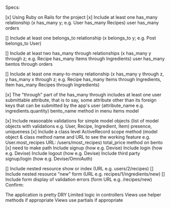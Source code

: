 Specs:

 [x] Using Ruby on Rails for the project
 [x] Include at least one has_many relationship (x has_many y; e.g. User has_many Recipes)
 user has_many orders

 [] Include at least one belongs_to relationship (x belongs_to y; e.g. Post belongs_to User)

 [] Include at least two has_many through relationships (x has_many y through z; e.g. Recipe has_many Items through Ingredients)
 user has_many bentos through orders

 [] Include at least one many-to-many relationship (x has_many y through z, y has_many x through z; e.g. Recipe has_many Items through Ingredients, Item has_many Recipes through Ingredients)

 [x] The "through" part of the has_many through includes at least one user submittable attribute, that is to say, some attribute other than its foreign keys that can be submitted by the app's user (attribute_name e.g. ingredients.quantity)
 bento_name method in menu items model

 [x] Include reasonable validations for simple model objects (list of model objects with validations e.g. User, Recipe, Ingredient, Item)
 presence, uniqueness
 [x] Include a class level ActiveRecord scope method (model object & class method name and URL to see the working feature e.g. User.most_recipes URL: /users/most_recipes)
 total_price method on bento
 [x] need to make path
 Include signup (how e.g. Devise)
 Include login (how e.g. Devise)
 Include logout (how e.g. Devise)
 Include third party signup/login (how e.g. Devise/OmniAuth)

 [] Include nested resource show or index (URL e.g. users/2/recipes)
 [] Include nested resource "new" form (URL e.g. recipes/1/ingredients/new)
 [] Include form display of validation errors (form URL e.g. /recipes/new)
Confirm:

 The application is pretty DRY
 Limited logic in controllers
 Views use helper methods if appropriate
 Views use partials if appropriate
